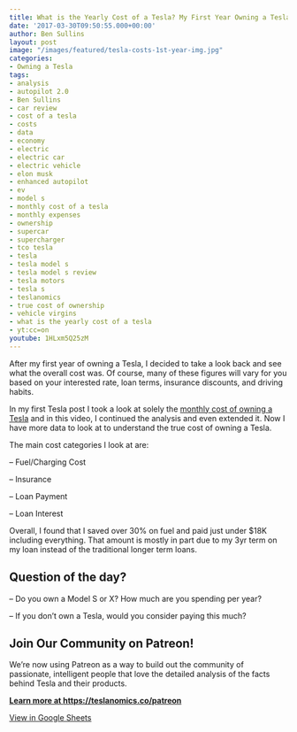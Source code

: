 ```yaml
---
title: What is the Yearly Cost of a Tesla? My First Year Owning a Tesla Cost Breakdown
date: '2017-03-30T09:50:55.000+00:00'
author: Ben Sullins
layout: post
image: "/images/featured/tesla-costs-1st-year-img.jpg"
categories:
- Owning a Tesla
tags:
- analysis
- autopilot 2.0
- Ben Sullins
- car review
- cost of a tesla
- costs
- data
- economy
- electric
- electric car
- electric vehicle
- elon musk
- enhanced autopilot
- ev
- model s
- monthly cost of a tesla
- monthly expenses
- ownership
- supercar
- supercharger
- tco tesla
- tesla
- tesla model s
- tesla model s review
- tesla motors
- tesla s
- teslanomics
- true cost of ownership
- vehicle virgins
- what is the yearly cost of a tesla
- yt:cc=on
youtube: 1HLxm5Q25zM
---
```

After my first year of owning a Tesla, I decided to take a look back and see what the overall cost was. Of course, many of these figures will vary for you based on your interested rate, loan terms, insurance discounts, and driving habits.

In my first Tesla post I took a look at solely the <a href="https://www.youtube.com/watch?v=bNKVb_KMh7g" target="_blank">monthly cost of owning a Tesla</a> and in this video, I continued the analysis and even extended it. Now I have more data to look at to understand the true cost of owning a Tesla.

The main cost categories I look at are:

&#8211; Fuel/Charging Cost

&#8211; Insurance

&#8211; Loan Payment

&#8211; Loan Interest

Overall, I found that I saved over 30% on fuel and paid just under $18K including everything. That amount is mostly in part due to my 3yr term on my loan instead of the traditional longer term loans.

## Question of the day?

&#8211; Do you own a Model S or X? How much are you spending per year?

&#8211; If you don&#8217;t own a Tesla, would you consider paying this much?

## Join Our Community on Patreon!

We&#8217;re now using Patreon as a way to build out the community of passionate, intelligent people that love the detailed analysis of the facts behind Tesla and their products.

**<a href="https://teslanomics.co/patreon" target="_blank">Learn more at https://teslanomics.co/patreon</a>**



<a href="https://docs.google.com/spreadsheets/d/11Hp3ja0zYj4jGUjGJALiVZ-EiFdLQ2gPNCgRK9rdslk/edit?usp=sharing" target="_blank">View in Google Sheets</a>
